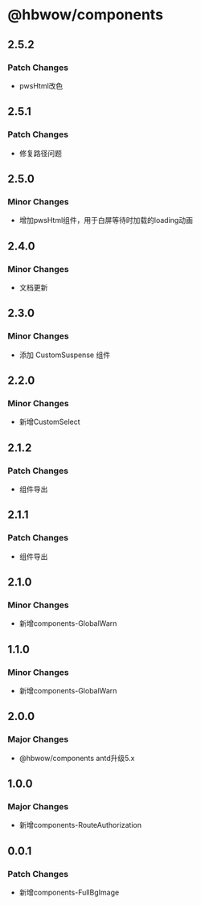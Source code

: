 # @hbwow/components

## 2.5.2

### Patch Changes

- pwsHtml改色

## 2.5.1

### Patch Changes

- 修复路径问题

## 2.5.0

### Minor Changes

- 增加pwsHtml组件，用于白屏等待时加载的loading动画

## 2.4.0

### Minor Changes

- 文档更新

## 2.3.0

### Minor Changes

- 添加 CustomSuspense 组件

## 2.2.0

### Minor Changes

- 新增CustomSelect

## 2.1.2

### Patch Changes

- 组件导出

## 2.1.1

### Patch Changes

- 组件导出

## 2.1.0

### Minor Changes

- 新增components-GlobalWarn

## 1.1.0

### Minor Changes

- 新增components-GlobalWarn

## 2.0.0

### Major Changes

- @hbwow/components antd升级5.x

## 1.0.0

### Major Changes

- 新增components-RouteAuthorization

## 0.0.1

### Patch Changes

- 新增components-FullBgImage
